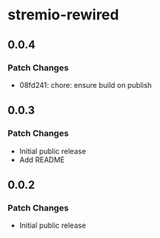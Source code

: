 # stremio-rewired

## 0.0.4

### Patch Changes

- 08fd241: chore: ensure build on publish

## 0.0.3

### Patch Changes

- Initial public release
- Add README

## 0.0.2

### Patch Changes

- Initial public release
